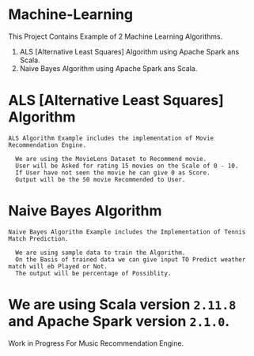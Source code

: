 # Machine-Learning
This Project Contains Example of 2 Machine Learning Algorithms.
 
 1. ALS [Alternative Least Squares] Algorithm using Apache Spark ans Scala.
 2. Naive Bayes Algorithm using Apache Spark ans Scala.

# ALS [Alternative Least Squares] Algorithm
    
    ALS Algorithm Example includes the implementation of Movie Recommendation Engine.
      
      We are using the MovieLens Dataset to Recommend movie.
      User will be Asked for rating 15 movies on the Scale of 0 - 10.
      If User have not seen the movie he can give 0 as Score.
      Output will be the 50 movie Recommended to User.

# Naive Bayes Algorithm
  
    Naive Bayes Algorithm Example includes the Implementation of Tennis Match Prediction.
    
      We are using sample data to train the Algorithm.
      On the Basis of trained data we can give input TO Predict weather match will eb Played or Not.
      The output will be percentage of Possiblity.
      

# We are using Scala version `2.11.8` and Apache Spark version `2.1.0`.

Work in Progress For Music Recommendation Engine.
